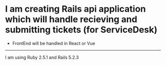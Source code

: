 # I am creating Rails api application which will handle recieving and submitting tickets (for ServiceDesk)
 - FrontEnd will be handled in React or Vue
 ---
I am using Ruby 2.5.1 and Rails 5.2.3
